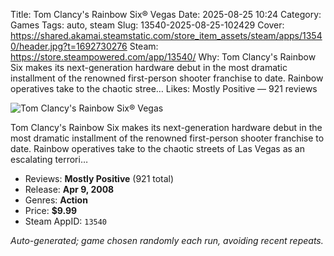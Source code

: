 Title: Tom Clancy's Rainbow Six® Vegas
Date: 2025-08-25 10:24
Category: Games
Tags: auto, steam
Slug: 13540-2025-08-25-102429
Cover: https://shared.akamai.steamstatic.com/store_item_assets/steam/apps/13540/header.jpg?t=1692730276
Steam: https://store.steampowered.com/app/13540/
Why: Tom Clancy's Rainbow Six makes its next-generation hardware debut in the most dramatic installment of the renowned first-person shooter franchise to date. Rainbow operatives take to the chaotic stree…
Likes: Mostly Positive — 921 reviews

![Tom Clancy's Rainbow Six® Vegas](https://shared.akamai.steamstatic.com/store_item_assets/steam/apps/13540/header.jpg?t=1692730276)

Tom Clancy's Rainbow Six makes its next-generation hardware debut in the most dramatic installment of the renowned first-person shooter franchise to date. Rainbow operatives take to the chaotic streets of Las Vegas as an escalating terrori…

- Reviews: **Mostly Positive** (921 total)
- Release: **Apr 9, 2008**
- Genres: **Action**
- Price: **$9.99**
- Steam AppID: `13540`

*Auto-generated; game chosen randomly each run, avoiding recent repeats.*
